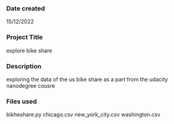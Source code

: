 

### Date created
15/12/2022 

### Project Title
explore bike share 

### Description
exploring the data of the us bike share as a part from the udacity nanodegree cousre 

### Files used
bikheshare.py 
chicago.csv
new_york_city.csv
washington.csv



